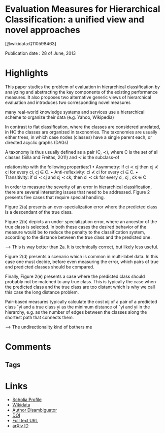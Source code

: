 
Evaluation Measures for Hierarchical Classification: a unified view and novel approaches
========================================================================================
  
  [@wikidata:Q110598463]  
  
Publication date : 28 of June, 2013  

# Highlights

This paper studies the problem of evaluation in hierarchical classification by analyzing and abstracting the key
components of the existing performance measures. It also proposes two
alternative generic views of hierarchical evaluation and introduces two
corresponding novel measures

many real-world knowledge systems and services use a hierarchical scheme to organize their data (e.g.
Yahoo, Wikipedia)

In contrast to flat classification, where the classes are considered unrelated, in
HC the classes are organized in taxonomies. The taxonomies are usually either
trees, in which case nodes (classes) have a single parent each, or directed acyclic
graphs (DAGs)

A taxonomy is thus usually defined as a pair (C, ≺), where
C is the set of all classes (Silla and Freitas, 2011) and ≺ is the subclass-of

relationship with the following properties:1
• Asymmetry: if ci ≺ cj then cj ⊀ ci for every ci, cj ∈ C.
• Anti-reflexivity: ci ⊀ ci for every ci ∈ C.
• Transitivity: if ci ≺ cj and cj ≺ ck, then ci ≺ ck for every ci, cj , ck ∈ C

In order to measure the severity of an error in hierarchical classification,
there are several interesting issues that need to be addressed. Figure 2 presents
five cases that require special handling.

Figure 2(a) presents an over-specialization error where the predicted class is
a descendant of the true class. 

Figure 2(b) depicts an under-specialization error,
where an ancestor of the true class is selected. In both these cases the desired
behavior of the measure would be to reduce the penalty to the classification
system, according to the distance between the true class and the predicted one.

--> This is way better than 2a. It is technically correct, but likely less useful. 

Figure 2(d) presents a scenario which is common in multi-label data. In this
case one must decide, before even measuring the error, which pairs of true and
predicted classes should be compared.

Finally, Figure 2(e) presents a case where the predicted class should probably
not be matched to any true class. This is typically the case when the predicted
class and the true class are too distant which is why we call this case the long
distance problem.

Pair-based measures typically calculate the cost κij of a pair of a predicted
class ˆyi and a true class yi as the minimum distance of ˆyi and yi
in the hierarchy,
e.g. as the number of edges between the classes along the shortest path that
connects them.

--> The undirectionality kind of bothers me


# Comments

## Tags

# Links
  
 * [Scholia Profile](https://scholia.toolforge.org/work/Q110598463)  
 * [Wikidata](https://www.wikidata.org/wiki/Q110598463)  
 * [Author Disambiguator](https://author-disambiguator.toolforge.org/work_item_oauth.php?id=Q110598463&batch_id=&match=1&author_list_id=&doit=Get+author+links+for+work)  
 * [DOI](https://doi.org/10.1007/s10618-014-0382-x)  
 * [Full text URL](https://arxiv.org/pdf/1306.6802.pdf)  
 * [arXiv ID](https://arxiv.org/pdf/1306.6802.pdf)  
